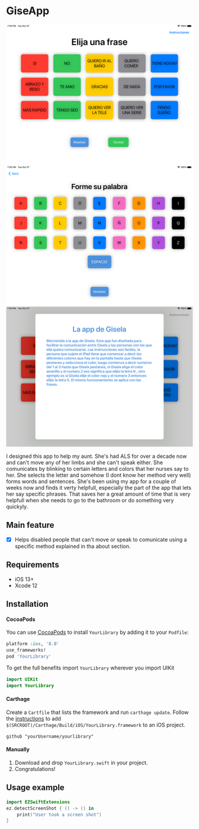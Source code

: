 # GiseApp

<img src="Screenshots/Frases.png" width="700">
<img src="Screenshots/Teclado.png" width="700">
<img src="Screenshots/Instrucciones.png" width="700">

I designed this app to help my aunt. She's had ALS for over a decade now and can't move any of her limbs and she can't speak either. She comunicates by blinking to certain letters and colors that her nurses say to her. She selects the letter and somehow (I dont know her method very well) forms words and sentences. 
She's been using my app for a couple of weeks now and finds it verty helpfull, especially the part of the app that lets her say specific phrases. That saves her a great amount of time that is very helpfull when she needs to go to the bathroom or do something very quickyly.

## Main feature

- [x] Helps disabled people that can't move or speak to comunicate using a specific method explained in tha about section.

## Requirements

- iOS 13+
- Xcode 12

## Installation

#### CocoaPods
You can use [CocoaPods](http://cocoapods.org/) to install `YourLibrary` by adding it to your `Podfile`:

```ruby
platform :ios, '8.0'
use_frameworks!
pod 'YourLibrary'
```

To get the full benefits import `YourLibrary` wherever you import UIKit

``` swift
import UIKit
import YourLibrary
```
#### Carthage
Create a `Cartfile` that lists the framework and run `carthage update`. Follow the [instructions](https://github.com/Carthage/Carthage#if-youre-building-for-ios) to add `$(SRCROOT)/Carthage/Build/iOS/YourLibrary.framework` to an iOS project.

```
github "yourUsername/yourlibrary"
```
#### Manually
1. Download and drop ```YourLibrary.swift``` in your project.  
2. Congratulations!  

## Usage example

```swift
import EZSwiftExtensions
ez.detectScreenShot { () -> () in
    print("User took a screen shot")
}
```
